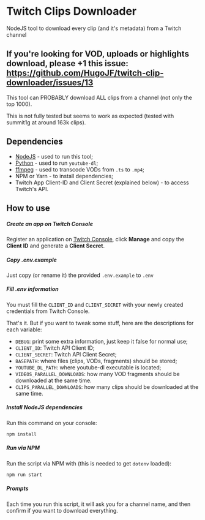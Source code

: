 # Twitch Clips Downloader
NodeJS tool to download every clip (and it's metadata) from a Twitch channel

## If you're looking for VOD, uploads or highlights download, please +1 this issue: https://github.com/HugoJF/twitch-clip-downloader/issues/13

This tool can PROBABLY download ALL clips from a channel (not only the top 1000).

This is not fully tested but seems to work as expected (tested with summit1g at around 163k clips).

## Dependencies
  - [NodeJS](https://nodejs.org/en/download/) - used to run this tool;
  - [Python](https://www.python.org/downloads/) - used to run `youtube-dl`;
  - [ffmpeg](https://ffmpeg.org/download.html) - used to transcode VODs from `.ts` to `.mp4`;
  - NPM or Yarn - to install dependencies;
  - Twitch App Client-ID and Client Secret (explained below) - to access Twitch's API.
  
## How to use

##### Create an app on Twitch Console

Register an application on [Twitch Console](https://dev.twitch.tv/console/apps), click **Manage** and copy the **Client ID** and generate a **Client Secret**.

##### Copy .env.example

Just copy (or rename it) the provided `.env.example` to `.env`


##### Fill .env information

You must fill the `CLIENT_ID` and `CLIENT_SECRET` with your newly created credentials from Twitch Console.

That's it. But if you want to tweak some stuff, here are the descriptions for each variable:

  - `DEBUG`: print some extra information, just keep it false for normal use;
  - `CLIENT_ID`: Twitch API Client ID;
  - `CLIENT_SECRET`: Twitch API Client Secret;
  - `BASEPATH`: where files (clips, VODs, fragments) should be stored;
  - `YOUTUBE_DL_PATH`: where youtube-dl executable is located;
  - `VIDEOS_PARALLEL_DOWNLOADS`: how many VOD fragments should be downloaded at the same time.
  - `CLIPS_PARALLEL_DOWNLOADS`: how many clips should be downloaded at the same time.

##### Install NodeJS dependencies

Run this command on your console:
```bash
npm install
```

##### Run via NPM

Run the script via NPM with (this is needed to get `dotenv` loaded):
```bash
npm run start
```

##### Prompts

Each time you run this script, it will ask you for a channel name, and then confirm if you want to download everything.
